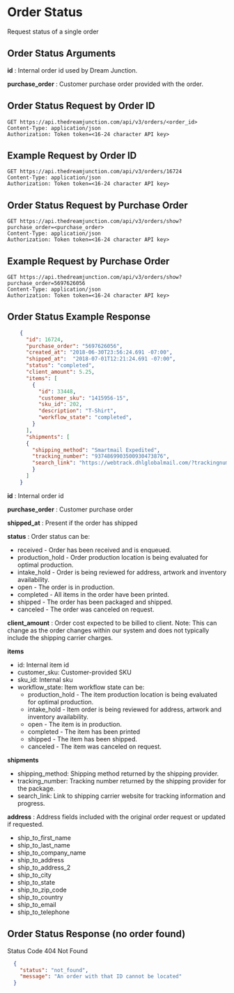 # Order Status

Request status of a single order

## Order Status Arguments

**id**
: Internal order id used by Dream Junction.

**purchase_order**
: Customer purchase order provided with the order.

## Order Status Request by Order ID

  `GET https://api.thedreamjunction.com/api/v3/orders/<order_id>`  
  `Content-Type: application/json`  
  `Authorization: Token token=<16-24 character API key>`

## Example Request by Order ID

  `GET https://api.thedreamjunction.com/api/v3/orders/16724`  
  `Content-Type: application/json`  
  `Authorization: Token token=<16-24 character API key>`

## Order Status Request by Purchase Order

  `GET https://api.thedreamjunction.com/api/v3/orders/show?purchase_order=<purchase_order>`  
  `Content-Type: application/json`  
  `Authorization: Token token=<16-24 character API key>`

## Example Request by Purchase Order

  `GET https://api.thedreamjunction.com/api/v3/orders/show?purchase_order=5697626056`  
  `Content-Type: application/json`  
  `Authorization: Token token=<16-24 character API key>`

## Order Status Example Response

```json
    {
      "id": 16724,
      "purchase_order": "5697626056",
      "created_at": "2018-06-30T23:56:24.691 -07:00",
      "shipped_at":  "2018-07-01T12:21:24.691 -07:00",
      "status": "completed",
      "client_amount": 5.25,
      "items": [
        {
          "id": 33448,
          "customer_sku": "1415956-15",
          "sku_id": 202,
          "description": "T-Shirt",
          "workflow_state": "completed",
        }
      ],
      "shipments": [
      {
        "shipping_method": "Smartmail Expedited",
        "tracking_number": "9374869903500930473876",
        "search_link": "https://webtrack.dhlglobalmail.com/?trackingnumber=9374869903500930473876"
        }
      ]
    }
```

**id**
: Internal order id

**purchase_order**
: Customer purchase order

**shipped_at**
: Present if the order has shipped

**status**
: Order status can be:

- received - Order has been received and is enqueued.
- production_hold - Order production location is being evaluated for optimal production.
- intake_hold - Order is being reviewed for address, artwork and inventory availability.
- open - The order is in production.
- completed - All items in the order have been printed.
- shipped - The order has been packaged and shipped.
- canceled - The order was canceled on request.

**client_amount**
: Order cost expected to be billed to client. Note: This can change as the order changes within our system and does not typically include the shipping carrier charges.

**items**

- id: Internal item id
- customer_sku: Customer-provided SKU
- sku_id: Internal sku
- workflow_state: Item workflow state can be:
  - production_hold - The item production location is being evaluated for optimal production.
  - intake_hold - Item order is being reviewed for address, artwork and inventory availability.
  - open - The item is in production.
  - completed - The item has been printed
  - shipped - The item has been shipped.
  - canceled - The item was canceled on request.

**shipments**

- shipping_method: Shipping method returned by the shipping provider.
- tracking_number: Tracking number returned by the shipping provider for the package.
- search_link: Link to shipping carrier website for tracking information and progress.

**address**  : Address fields included with the original order request or updated if requested.

- ship_to_first_name
- ship_to_last_name
- ship_to_company_name
- ship_to_address
- ship_to_address_2
- ship_to_city
- ship_to_state
- ship_to_zip_code
- ship_to_country
- ship_to_email
- ship_to_telephone

## Order Status Response (no order found)

  Status Code 404 Not Found

```json
  {
    "status": "not_found",
    "message": "An order with that ID cannot be located"
  }
```